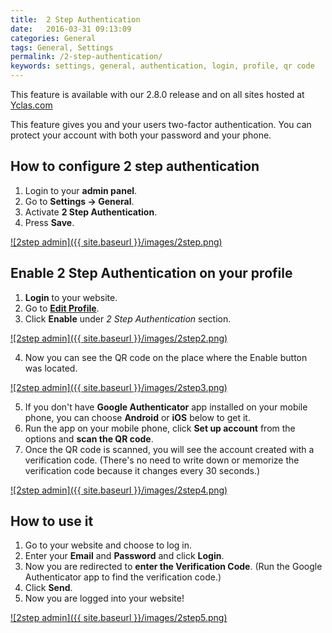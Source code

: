```yaml
---
title:  2 Step Authentication
date:   2016-03-31 09:13:09
categories: General
tags: General, Settings
permalink: /2-step-authentication/
keywords: settings, general, authentication, login, profile, qr code
---
```

<div class="alert alert-warning">
<strong><i class="glyphicon glyphicon-warning-sign"></i> </strong> This feature is available with our 2.8.0 release and on all sites hosted at <a href="https://yclas.com/">Yclas.com</a> 
</div>

This feature gives you and your users two-factor authentication. You can protect your account with both your password and your phone. 

## How to configure 2 step authentication

1. Login to your **admin panel**.
2. Go to **Settings -> General**.
3. Activate **2 Step Authentication**.
4. Press **Save**.

<a href="//docs.yclas.com/images/2step.png" class="thumbnail gallery-item" data-gallery>
![2step admin]({{ site.baseurl }}/images/2step.png)
</a>

## Enable 2 Step Authentication on your profile

1. **Login** to your website.
2. Go to **[Edit Profile](http://docs.yclas.com/how-to-edit-your-profile/)**.
3. Click **Enable** under _2 Step Authentication_ section.

<a href="//docs.yclas.com/images/2step2.png" class="thumbnail gallery-item" data-gallery>
![2step admin]({{ site.baseurl }}/images/2step2.png)
</a>

4. Now you can see the QR code on the place where the Enable button was located.

<a href="//docs.yclas.com/images/2step3.png" class="thumbnail gallery-item" data-gallery>
![2step admin]({{ site.baseurl }}/images/2step3.png)
</a>

5. If you don't have **Google Authenticator** app installed on your mobile phone, you can choose **Android** or **iOS** below to get it.
6. Run the app on your mobile phone, click **Set up account** from the options and **scan the QR code**.
7. Once the QR code is scanned, you will see the account created with a verification code. (There's no need to write down or memorize the verification code because it changes every 30 seconds.)

<a href="//docs.yclas.com/images/2step4.png" class="thumbnail gallery-item" data-gallery>
![2step admin]({{ site.baseurl }}/images/2step4.png)
</a>

## How to use it

1. Go to your website and choose to log in.
2. Enter your **Email** and **Password** and click **Login**.
3. Now you are redirected to **enter the Verification Code**. (Run the Google Authenticator app to find the verification code.)
4. Click **Send**.
5. Now you are logged into your website!

<a href="//docs.yclas.com/images/2step5.png" class="thumbnail gallery-item" data-gallery>
![2step admin]({{ site.baseurl }}/images/2step5.png)
</a>







